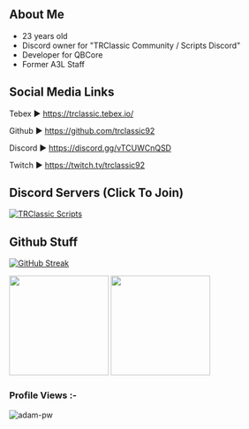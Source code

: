 ## About Me

- 23 years old
- Discord owner for "TRClassic Community / Scripts Discord"
- Developer for QBCore
- Former A3L Staff


## Social Media Links

Tebex ► https://trclassic.tebex.io/

Github ► https://github.com/trclassic92

Discord  ►  https://discord.gg/vTCUWCnQSD

Twitch ► https://twitch.tv/trclassic92

## Discord Servers (Click To Join)
[![TRClassic Scripts](https://discordapp.com/api/guilds/947322449270292480/widget.png?style=banner2)](https://discord.gg/vTCUWCnQSD)

## Github Stuff
[![GitHub Streak](https://github-readme-streak-stats.herokuapp.com?user=trclassic92&theme=dark&date_format=M%20j%5B%2C%20Y%5D&fire=f20000&ring=f20000&currStreakLabel=f20000)](https://git.io/streak-stats)

<p align="left">
  <img height="180rem" src="https://github-readme-stats-eight-theta.vercel.app/api?username=trclassic92&layout=compact&show_icons=true&include_all_commits=true&hide_border=true&count_private=true&title_color=a40619&icon_color=a960ff&text_color=ffffff&bg_color=0c0b0c"/>
  <img height="180rem" src="https://github-readme-stats-eight-theta.vercel.app/api/top-langs/?username=trclassic92&langs_count=10&layout=compact&hide_border=true&title_color=a40619&icon_color=a960ff&text_color=ffffff&bg_color=0c0b0c"/>
</a>
</p>


<p align="right"> <h3>Profile Views :-</h3> <img src="https://komarev.com/ghpvc/?username=trclassic92&label=Profile%20views&color=c82107&style=flat"
    alt="adam-pw" /> 
  </p>
<br>
